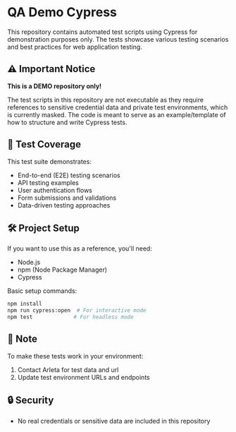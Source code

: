 # QA Demo Cypress

This repository contains automated test scripts using Cypress for demonstration purposes only. The tests showcase various testing scenarios and best practices for web application testing.

## ⚠️ Important Notice

**This is a DEMO repository only!**

The test scripts in this repository are not executable as they require references to sensitive credential data and private test environments, which is currently masked. The code is meant to serve as an example/template of how to structure and write Cypress tests.

## 🎯 Test Coverage

This test suite demonstrates:
- End-to-end (E2E) testing scenarios
- API testing examples
- User authentication flows
- Form submissions and validations
- Data-driven testing approaches

## 🛠️ Project Setup

If you want to use this as a reference, you'll need:
- Node.js
- npm (Node Package Manager)
- Cypress

Basic setup commands:
```bash
npm install
npm run cypress:open  # For interactive mode
npm test             # For headless mode
```

## 📝 Note

To make these tests work in your environment:
1. Contact Arleta for test data and url
2. Update test environment URLs and endpoints

## 🔒 Security

- No real credentials or sensitive data are included in this repository